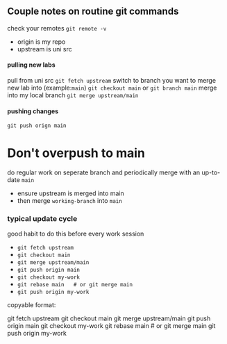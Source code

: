 ## Couple notes on routine git commands

check your remotes
`git remote -v` 
- origin is my repo
- upstream is uni src


#### pulling new labs
pull from uni src
`git fetch upstream`
switch to branch you want to merge new lab into (example:`main`)
`git checkout main` or `git branch main`
merge into my local branch
`git merge upstream/main`

#### pushing changes
`git push orign main`

# Don't overpush to main
do regular work on seperate branch and periodically merge with an up-to-date `main`

- ensure upstream is merged into main
- then merge `working-branch` into `main`

### typical update cycle
good habit to do this before every work session
- `git fetch upstream`
- `git checkout main`
- `git merge upstream/main`
- `git push origin main`
- `git checkout my-work`
- `git rebase main   # or git merge main`
- `git push origin my-work`

copyable format:

git fetch upstream
git checkout main
git merge upstream/main
git push origin main
git checkout my-work
git rebase main   # or git merge main
git push origin my-work

